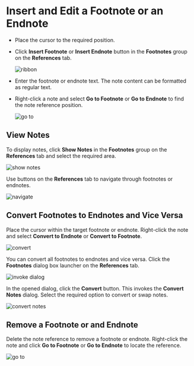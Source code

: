 # Insert and Edit a Footnote or an Endnote

* Place the cursor to the required position.

* Click **Insert Footnote** or **Insert Endnote** button in the **Footnotes** group on the **References** tab.

    ![ribbon](.../images/richedit-footnote-and-endnote-ribbon.png)
* Enter the footnote or endnote text. The note content can be formatted as regular text.
* Right-click a note and select **Go to Footnote** or **Go to Endnote** to find the note reference position.

    ![go to](.../images/richedit-footnote-and-endnote-context-menu.png)

## View Notes

To display notes, click **Show Notes** in the **Footnotes** group on the **References** tab and select the required area.

![show notes](.../images/richedit-footnote-and-endnote-show-notes.png)

Use buttons on the **References** tab to navigate through footnotes or endnotes.

![navigate](.../images/richedit-footnote-and-endnote-ribbon-navigate.png)

## Convert Footnotes to Endnotes and Vice Versa

Place the cursor within the target footnote or endnote. Right-click the note and select **Convert to Endnote** or **Convert to Footnote**.

![convert](.../images/richedit-footnote-and-endnote-convert-notes-context-menu.png)

You can convert all footnotes to endnotes and vice versa. Click the **Footnotes** dialog box launcher on the **References** tab.

![invoke dialog](.../images/richedit-dialogs-footnote-and-endnote-invoke.png)

In the opened dialog, click the **Convert** button. This invokes the **Convert Notes** dialog. Select the required option to convert or swap notes.

![convert notes](.../images/richedit-dialogs-footnote-and-endnote-convert.png)

## Remove a Footnote or and Endnote

Delete the note reference to remove a footnote or endnote. Right-click the note and click **Go to Footnote** or **Go to Endnote** to locate the reference.

![go to](.../images/richedit-footnote-and-endnote-context-menu.png)